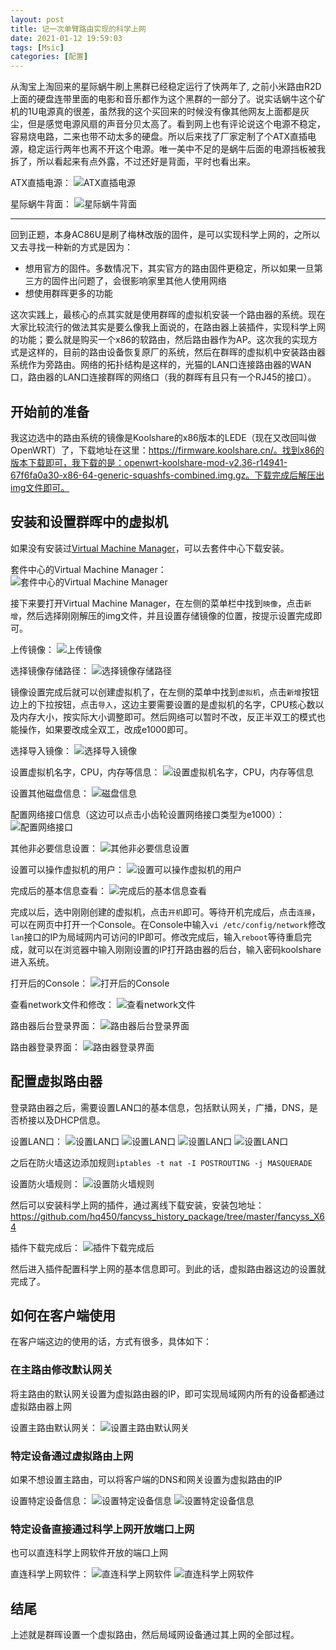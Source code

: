 ```yaml
---
layout: post
title: 记一次单臂路由实现的科学上网
date: 2021-01-12 19:59:03
tags: [Msic]
categories: [配置]
---
```


从淘宝上淘回来的星际蜗牛刷上黑群已经稳定运行了快两年了, 之前小米路由R2D上面的硬盘连带里面的电影和音乐都作为这个黑群的一部分了。说实话蜗牛这个矿机的1U电源真的很差，虽然我的这个买回来的时候没有像其他网友上面都是灰尘，但是感觉电源风扇的声音分贝太高了。看到网上也有评论说这个电源不稳定，容易烧电路，二来也带不动太多的硬盘。所以后来找了厂家定制了个ATX直插电源，稳定运行两年也离不开这个电源。唯一美中不足的是蜗牛后面的电源挡板被我拆了，所以看起来有点外露，不过还好是背面，平时也看出来。

ATX直插电源：
![ATX直插电源](/images/2021-01-13-1.png)

星际蜗牛背面：
![星际蜗牛背面](/images/2021-01-13-2.png)

---

回到正题，本身AC86U是刷了梅林改版的固件，是可以实现科学上网的，之所以又去寻找一种新的方式是因为：
* 想用官方的固件。多数情况下，其实官方的路由固件更稳定，所以如果一旦第三方的固件出问题了，会很影响家里其他人使用网络
* 想使用群晖更多的功能

这次实践上，最核心的点其实就是使用群晖的虚拟机安装一个路由器的系统。现在大家比较流行的做法其实是要么像我上面说的，在路由器上装插件，实现科学上网的功能；要么就是购买一个x86的软路由，然后路由器作为AP。这次我的实现方式是这样的，目前的路由设备恢复原厂的系统，然后在群晖的虚拟机中安装路由器系统作为旁路由。网络的拓扑结构是这样的，光猫的LAN口连接路由器的WAN口，路由器的LAN口连接群晖的网络口（我的群晖有且只有一个RJ45的接口）。

## 开始前的准备
我这边选中的路由系统的镜像是Koolshare的x86版本的LEDE（现在又改回叫做OpenWRT）了，下载地址在这里：https://firmware.koolshare.cn/。找到x86的版本下载即可，我下载的是：openwrt-koolshare-mod-v2.36-r14941-67f6fa0a30-x86-64-generic-squashfs-combined.img.gz。下载完成后解压出img文件即可。

## 安装和设置群晖中的虚拟机
如果没有安装过[Virtual Machine Manager](https://www.synology.cn/zh-cn/dsm/feature/virtual_machine_manager)，可以去套件中心下载安装。

套件中心的Virtual Machine Manager：
![套件中心的Virtual Machine Manager](/images/2021-01-13-3.png)

接下来要打开Virtual Machine Manager，在左侧的菜单栏中找到`映像`，点击`新增`，然后选择刚刚解压的img文件，并且设置存储镜像的位置，按提示设置完成即可。

上传镜像：
![上传镜像](/images/2021-01-13-4.png)

选择镜像存储路径：
![选择镜像存储路径](/images/2021-01-13-5.png)


镜像设置完成后就可以创建虚拟机了，在左侧的菜单中找到`虚拟机`，点击`新增`按钮边上的下拉按钮，点击`导入`，这边主要需要设置的是虚拟机的名字，CPU核心数以及内存大小，按实际大小调整即可。然后网络可以暂时不改，反正半双工的模式也能操作，如果要改成全双工，改成e1000即可。

选择导入镜像：
![选择导入镜像](/images/2021-01-13-6.png)

设置虚拟机名字，CPU，内存等信息：
![设置虚拟机名字，CPU，内存等信息](/images/2021-01-13-7.png)

设置其他磁盘信息：
![磁盘信息](/images/2021-01-13-8.png)

配置网络接口信息（这边可以点击小齿轮设置网络接口类型为e1000）：
![配置网络接口](/images/2021-01-13-9.png)

其他非必要信息设置：
![其他非必要信息设置](/images/2021-01-13-10.png)

设置可以操作虚拟机的用户：
![设置可以操作虚拟机的用户](/images/2021-01-13-11.png)

完成后的基本信息查看：
![完成后的基本信息查看](/images/2021-01-13-12.png)

完成以后，选中刚刚创建的虚拟机，点击`开机`即可。等待开机完成后，点击`连接`，可以在网页中打开一个Console。在Console中输入`vi /etc/config/network`修改`lan`接口的IP为局域网内可访问的IP即可。修改完成后，输入`reboot`等待重启完成，就可以在浏览器中输入刚刚设置的IP打开路由器的后台，输入密码koolshare进入系统。

打开后的Console：
![打开后的Console](/images/2021-01-13-13.png)

查看network文件和修改：
![查看network文件](/images/2021-01-13-14.png)

路由器后台登录界面：
![路由器后台登录界面](/images/2021-01-13-15.png)

路由器登录界面：
![路由器登录界面](/images/2021-01-13-16.png)

## 配置虚拟路由器

登录路由器之后，需要设置LAN口的基本信息，包括默认网关，广播，DNS，是否桥接以及DHCP信息。

设置LAN口：
![设置LAN口](/images/2021-01-13-17.png)
![设置LAN口](/images/2021-01-13-18.png)
![设置LAN口](/images/2021-01-13-19.png)
![设置LAN口](/images/2021-01-13-20.png)

之后在防火墙这边添加规则`iptables -t nat -I POSTROUTING -j MASQUERADE`

设置防火墙规则：
![设置防火墙规则](/images/2021-01-13-21.png)

然后可以安装科学上网的插件，通过离线下载安装，安装包地址：https://github.com/hq450/fancyss_history_package/tree/master/fancyss_X64

插件下载完成后：
![插件下载完成后](/images/2021-01-13-22.png)

然后进入插件配置科学上网的基本信息即可。到此的话，虚拟路由器这边的设置就完成了。

## 如何在客户端使用

在客户端这边的使用的话，方式有很多，具体如下：

### 在主路由修改默认网关

将主路由的默认网关设置为虚拟路由器的IP，即可实现局域网内所有的设备都通过虚拟路由器上网

设置主路由默认网关：
![设置主路由默认网关](/images/2021-01-13-23.png)

### 特定设备通过虚拟路由上网

如果不想设置主路由，可以将客户端的DNS和网关设置为虚拟路由的IP

设置特定设备信息：
![设置特定设备信息](/images/2021-01-13-26.png)
![设置特定设备信息](/images/2021-01-13-27.png)

### 特定设备直接通过科学上网开放端口上网

也可以直连科学上网软件开放的端口上网

直连科学上网软件：
![直连科学上网软件](/images/2021-01-13-24.png)
![直连科学上网软件](/images/2021-01-13-25.png)

## 结尾

上述就是群晖设置一个虚拟路由，然后局域网设备通过其上网的全部过程。
